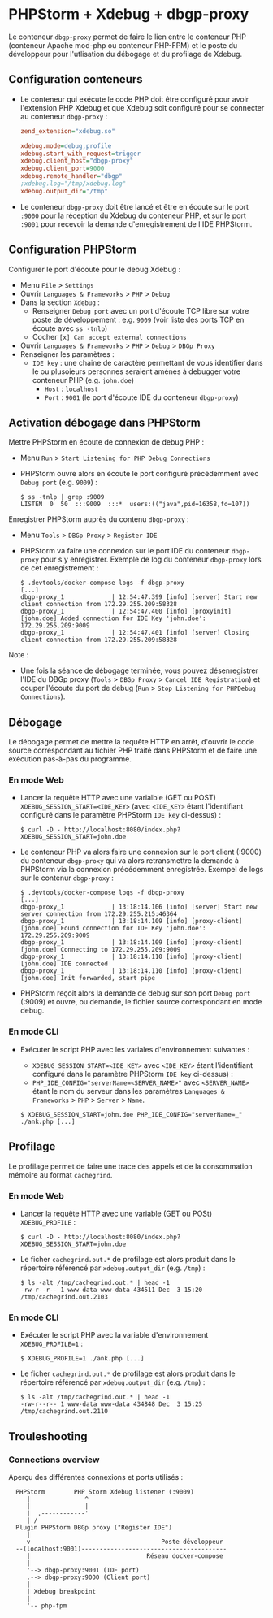 # PHPStorm + Xdebug + dbgp-proxy

Le conteneur `dbgp-proxy` permet de faire le lien entre le conteneur PHP
(conteneur Apache mod-php ou conteneur PHP-FPM) et le poste du développeur pour
l'utlisation du débogage et du profilage de Xdebug.

## Configuration conteneurs

- Le conteneur qui exécute le code PHP doit être configuré pour avoir
  l'extension PHP Xdebug et que Xdebug soit configuré pour se connecter au
  conteneur `dbgp-proxy` :

  ```ini
  zend_extension="xdebug.so"
  
  xdebug.mode=debug,profile
  xdebug.start_with_request=trigger
  xdebug.client_host="dbgp-proxy"
  xdebug.client_port=9000
  xdebug.remote_handler="dbgp"
  ;xdebug.log="/tmp/xdebug.log"
  xdebug.output_dir="/tmp"
  ```

- Le conteneur `dbgp-proxy` doit être lancé et être en écoute sur le port
  `:9000` pour la réception du Xdebug du conteneur PHP, et sur le port `:9001`
  pour recevoir la demande d'enregistrement de l'IDE PHPStorm.

## Configuration PHPStorm

Configurer le port d'écoute pour le debug Xdebug :

- Menu `File` > `Settings`
- Ouvrir `Languages & Frameworks` > `PHP` > `Debug`
- Dans la section `Xdebug` :
  - Renseigner `Debug port` avec un port d'écoute TCP libre sur votre poste de
    développement : e.g. `9009` (voir liste des ports TCP en écoute avec `ss
    -tnlp`)
  - Cocher `[x] Can accept external connections`
- Ouvrir `Languages & Frameworks` > `PHP` > `Debug` > `DBGp Proxy`
- Renseigner les paramètres :
  - `IDE key` : une chaine de caractère permettant de vous identifier dans le
    ou plusoieurs personnes seraient aménes à debugger votre conteneur PHP
    (e.g.  `john.doe`)
    - `Host` : `localhost`
    - `Port` : `9001` (le port d'écoute IDE du conteneur `dbgp-proxy`)

## Activation débogage dans PHPStorm

Mettre PHPStorm en écoute de connexion de debug PHP :

- Menu `Run` > `Start Listening for PHP Debug Connections`
- PHPStorm ouvre alors en écoute le port configuré précédemment avec `Debug
  port` (e.g. `9009`) :

  ```
  $ ss -tnlp | grep :9009
  LISTEN  0  50  :::9009  :::*  users:(("java",pid=16358,fd=107))
  ```

Enregistrer PHPStorm auprès du contenu `dbgp-proxy` :

- Menu `Tools` > `DBGp Proxy` > `Register IDE`
- PHPStorm va faire une connexion sur le port IDE du conteneur `dbgp-proxy`
  pour s'y enregistrer. Exemple de log du conteneur `dbgp-proxy` lors de cet
  enregistrement :

  ```
  $ .devtools/docker-compose logs -f dbgp-proxy
  [...]
  dbgp-proxy_1             | 12:54:47.399 [info] [server] Start new client connection from 172.29.255.209:58328
  dbgp-proxy_1             | 12:54:47.400 [info] [proxyinit] [john.doe] Added connection for IDE Key 'john.doe': 172.29.255.209:9009
  dbgp-proxy_1             | 12:54:47.401 [info] [server] Closing client connection from 172.29.255.209:58328
  ```

Note :
- Une fois la séance de débogage terminée, vous pouvez désenregistrer l'IDE du
  DBGp proxy (`Tools` > `DBGp Proxy` > `Cancel IDE Registration`) et couper
  l'écoute du port de debug (`Run` > `Stop Listening for PHPDebug
  Connections`).

## Débogage

Le débogage permet de mettre la requête HTTP en arrêt, d'ouvrir le code source
correspondant au fichier PHP traité dans PHPStorm et de faire une exécution
pas-à-pas du programme.

### En mode Web

- Lancer la requête HTTP avec une varialble (GET ou POST)
  `XDEBUG_SESSION_START=<IDE_KEY>` (avec `<IDE_KEY>` étant l'identifiant
  configuré dans le paramètre PHPStorm `IDE key` ci-dessus) :
  
  ```
  $ curl -D - http://localhost:8080/index.php?XDEBUG_SESSION_START=john.doe
  ```

- Le conteneur PHP va alors faire une connexion sur le port client (:9000) du conteneur `dbgp-proxy` qui va alors retransmettre la demande à PHPStorm via la connexion précédemment enregistrée. Exempel de logs sur le contenur `dbgp-proxy` :
    
  ```
  $ .devtools/docker-compose logs -f dbgp-proxy
  [...]
  dbgp-proxy_1             | 13:18:14.106 [info] [server] Start new server connection from 172.29.255.215:46364
  dbgp-proxy_1             | 13:18:14.109 [info] [proxy-client] [john.doe] Found connection for IDE Key 'john.doe': 172.29.255.209:9009
  dbgp-proxy_1             | 13:18:14.109 [info] [proxy-client] [john.doe] Connecting to 172.29.255.209:9009
  dbgp-proxy_1             | 13:18:14.110 [info] [proxy-client] [john.doe] IDE connected
  dbgp-proxy_1             | 13:18:14.110 [info] [proxy-client] [john.doe] Init forwarded, start pipe
  ```

- PHPStorm reçoit alors la demande de debug sur son port `Debug port` (:9009) et ouvre, ou demande, le fichier source correspondant en mode debug.

### En mode CLI

- Exécuter le script PHP avec les variales d'environnement suivantes :
  - `XDEBUG_SESSION_START=<IDE_KEY>` avec `<IDE_KEY>` étant l'identifiant
    configuré dans le paramètre PHPStorm `IDE key` ci-dessus) :
  - `PHP_IDE_CONFIG="serverName=<SERVER_NAME>"` avec `<SERVER_NAME>` étant le
    nom du serveur dans les paramètres `Languages & Frameworks` > `PHP` >
    `Server` > `Name`.

  ```
  $ XDEBUG_SESSION_START=john.doe PHP_IDE_CONFIG="serverName=_" ./ank.php [...]
  ```

## Profilage

Le profilage permet de faire une trace des appels et de la consommation
mémoire au format `cachegrind`.

### En mode Web

- Lancer la requête HTTP avec une variable (GET ou POSt) `XDEBUG_PROFILE` :

  ```
  $ curl -D - http://localhost:8080/index.php?XDEBUG_SESSION_START=john.doe
  ```

- Le ficher `cachegrind.out.*` de profilage est alors produit dans le
  répertoire référencé par `xdebug.output_dir` (e.g. `/tmp`) :

  ```
  $ ls -alt /tmp/cachegrind.out.* | head -1
  -rw-r--r-- 1 www-data www-data 434511 Dec  3 15:20 /tmp/cachegrind.out.2103
  ```

### En mode CLI

- Exécuter le script PHP avec la variable d'environnement `XDEBUG_PROFILE=1` :

  ```
  $ XDEBUG_PROFILE=1 ./ank.php [...]
  ```

- Le ficher `cachegrind.out.*` de profilage est alors produit dans le
  répertoire référencé par `xdebug.output_dir` (e.g. `/tmp`) :

  ```
  $ ls -alt /tmp/cachegrind.out.* | head -1
  -rw-r--r-- 1 www-data www-data 434848 Dec  3 15:25 /tmp/cachegrind.out.2110
  ```

## Trouleshooting

### Connections overview

Aperçu des différentes connexions et ports utilisés :

```
  PHPStorm        PHP Storm Xdebug listener (:9009)
     |               ^
     |               |
     |  .------------'
     | /
  Plugin PHPStorm DBGp proxy ("Register IDE")
     |
     v                                    Poste développeur
  --(localhost:9001)----------------------------------------
     |                                Réseau docker-compose
     |
     '--> dbgp-proxy:9001 (IDE port)
     .--> dbgp-proxy:9000 (Client port)
     |
     | Xdebug breakpoint
     |
     '-- php-fpm
```


